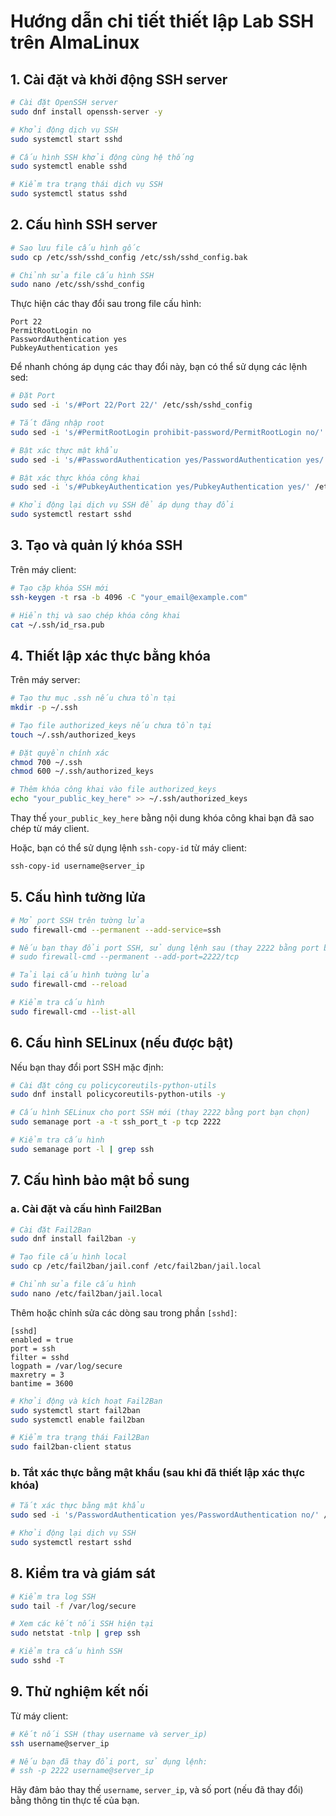 # Hướng dẫn chi tiết thiết lập Lab SSH trên AlmaLinux

## 1. Cài đặt và khởi động SSH server

```bash
# Cài đặt OpenSSH server
sudo dnf install openssh-server -y

# Khởi động dịch vụ SSH
sudo systemctl start sshd

# Cấu hình SSH khởi động cùng hệ thống
sudo systemctl enable sshd

# Kiểm tra trạng thái dịch vụ SSH
sudo systemctl status sshd
```

## 2. Cấu hình SSH server

```bash
# Sao lưu file cấu hình gốc
sudo cp /etc/ssh/sshd_config /etc/ssh/sshd_config.bak

# Chỉnh sửa file cấu hình SSH
sudo nano /etc/ssh/sshd_config
```

Thực hiện các thay đổi sau trong file cấu hình:

```
Port 22
PermitRootLogin no
PasswordAuthentication yes
PubkeyAuthentication yes
```

Để nhanh chóng áp dụng các thay đổi này, bạn có thể sử dụng các lệnh sed:

```bash
# Đặt Port
sudo sed -i 's/#Port 22/Port 22/' /etc/ssh/sshd_config

# Tắt đăng nhập root
sudo sed -i 's/#PermitRootLogin prohibit-password/PermitRootLogin no/' /etc/ssh/sshd_config

# Bật xác thực mật khẩu
sudo sed -i 's/#PasswordAuthentication yes/PasswordAuthentication yes/' /etc/ssh/sshd_config

# Bật xác thực khóa công khai
sudo sed -i 's/#PubkeyAuthentication yes/PubkeyAuthentication yes/' /etc/ssh/sshd_config

# Khởi động lại dịch vụ SSH để áp dụng thay đổi
sudo systemctl restart sshd
```

## 3. Tạo và quản lý khóa SSH

Trên máy client:

```bash
# Tạo cặp khóa SSH mới
ssh-keygen -t rsa -b 4096 -C "your_email@example.com"

# Hiển thị và sao chép khóa công khai
cat ~/.ssh/id_rsa.pub
```

## 4. Thiết lập xác thực bằng khóa

Trên máy server:

```bash
# Tạo thư mục .ssh nếu chưa tồn tại
mkdir -p ~/.ssh

# Tạo file authorized_keys nếu chưa tồn tại
touch ~/.ssh/authorized_keys

# Đặt quyền chính xác
chmod 700 ~/.ssh
chmod 600 ~/.ssh/authorized_keys

# Thêm khóa công khai vào file authorized_keys
echo "your_public_key_here" >> ~/.ssh/authorized_keys
```

Thay thế `your_public_key_here` bằng nội dung khóa công khai bạn đã sao chép từ máy client.

Hoặc, bạn có thể sử dụng lệnh `ssh-copy-id` từ máy client:

```bash
ssh-copy-id username@server_ip
```

## 5. Cấu hình tường lửa

```bash
# Mở port SSH trên tường lửa
sudo firewall-cmd --permanent --add-service=ssh

# Nếu bạn thay đổi port SSH, sử dụng lệnh sau (thay 2222 bằng port bạn chọn)
# sudo firewall-cmd --permanent --add-port=2222/tcp

# Tải lại cấu hình tường lửa
sudo firewall-cmd --reload

# Kiểm tra cấu hình
sudo firewall-cmd --list-all
```

## 6. Cấu hình SELinux (nếu được bật)

Nếu bạn thay đổi port SSH mặc định:

```bash
# Cài đặt công cụ policycoreutils-python-utils
sudo dnf install policycoreutils-python-utils -y

# Cấu hình SELinux cho port SSH mới (thay 2222 bằng port bạn chọn)
sudo semanage port -a -t ssh_port_t -p tcp 2222

# Kiểm tra cấu hình
sudo semanage port -l | grep ssh
```

## 7. Cấu hình bảo mật bổ sung

### a. Cài đặt và cấu hình Fail2Ban

```bash
# Cài đặt Fail2Ban
sudo dnf install fail2ban -y

# Tạo file cấu hình local
sudo cp /etc/fail2ban/jail.conf /etc/fail2ban/jail.local

# Chỉnh sửa file cấu hình
sudo nano /etc/fail2ban/jail.local
```

Thêm hoặc chỉnh sửa các dòng sau trong phần `[sshd]`:

```
[sshd]
enabled = true
port = ssh
filter = sshd
logpath = /var/log/secure
maxretry = 3
bantime = 3600
```

```bash
# Khởi động và kích hoạt Fail2Ban
sudo systemctl start fail2ban
sudo systemctl enable fail2ban

# Kiểm tra trạng thái Fail2Ban
sudo fail2ban-client status
```

### b. Tắt xác thực bằng mật khẩu (sau khi đã thiết lập xác thực khóa)

```bash
# Tắt xác thực bằng mật khẩu
sudo sed -i 's/PasswordAuthentication yes/PasswordAuthentication no/' /etc/ssh/sshd_config

# Khởi động lại dịch vụ SSH
sudo systemctl restart sshd
```

## 8. Kiểm tra và giám sát

```bash
# Kiểm tra log SSH
sudo tail -f /var/log/secure

# Xem các kết nối SSH hiện tại
sudo netstat -tnlp | grep ssh

# Kiểm tra cấu hình SSH
sudo sshd -T
```

## 9. Thử nghiệm kết nối

Từ máy client:

```bash
# Kết nối SSH (thay username và server_ip)
ssh username@server_ip

# Nếu bạn đã thay đổi port, sử dụng lệnh:
# ssh -p 2222 username@server_ip
```

Hãy đảm bảo thay thế `username`, `server_ip`, và số port (nếu đã thay đổi) bằng thông tin thực tế của bạn.

